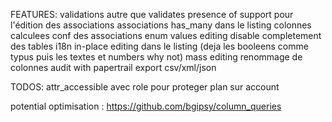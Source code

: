 FEATURES:
validations autre que validates presence of
support pour l'édition des associations
associations has_many dans le listing
colonnes calculees
conf des associations
enum values editing
disable completement des tables
i18n
in-place editing dans le listing (deja les booleens comme typus puis les textes et numbers why not)
mass editing
renommage de colonnes
audit with papertrail
export csv/xml/json

TODOS:
attr_accessible avec role pour proteger plan sur account


potential optimisation : https://github.com/bgipsy/column_queries
